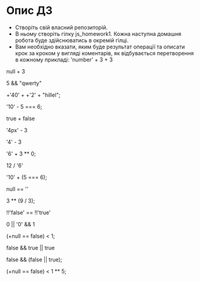 # Опис ДЗ

- Створіть свій власний репозиторій.
- В ньому створіть гілку js_homework1. Кожна наступна домашня робота буде здійснюватись в окремій гілці.
- Вам необхідно вказати, яким буде результат операції та описати крок за кроком у вигляді коментарів, як відбувається перетворення в кожному прикладі:
'number' + 3 + 3

null + 3

5 && "qwerty"

+'40' + +'2' + "hillel";

'10' - 5 === 6;

true + false

'4px' - 3

'4' - 3

'6' + 3 ** 0;

12 / '6'

'10' + (5 === 6);

null == ''

3 ** (9 / 3);

!!'false' == !!'true'

0 || '0' && 1

(+null == false) < 1;

false && true || true

false && (false || true);

(+null == false) < 1 ** 5;
